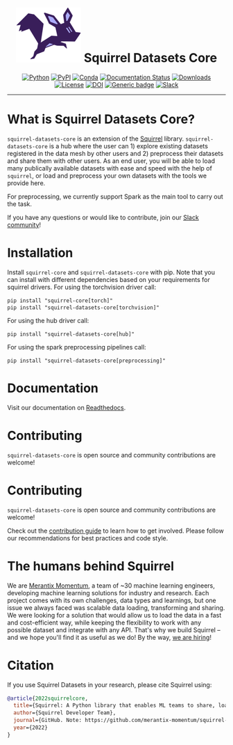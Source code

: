 <div align="center">
  
# <img src="https://raw.githubusercontent.com/merantix-momentum/squirrel-datasets-core/main/docs/source/_static/logo.png" width="150px"> Squirrel Datasets Core
  
[![Python](https://img.shields.io/pypi/pyversions/squirrel-datasets-core.svg?style=plastic)](https://badge.fury.io/py/squirrel-datasets-core)
[![PyPI](https://badge.fury.io/py/squirrel-datasets-core.svg)](https://badge.fury.io/py/squirrel-datasets-core)
[![Conda](https://img.shields.io/conda/vn/conda-forge/squirrel-datasets-core)](https://anaconda.org/conda-forge/squirrel-datasets-core)
[![Documentation Status](https://readthedocs.org/projects/squirrel-datasets-core/badge/?version=latest)](https://squirrel-datasets-core.readthedocs.io)
[![Downloads](https://static.pepy.tech/personalized-badge/squirrel-datasets-core?period=total&units=international_system&left_color=grey&right_color=blue&left_text=Downloads)](https://pepy.tech/project/squirrel-datasets-core)
[![License](https://img.shields.io/badge/License-Apache%202.0-blue.svg)](https://raw.githubusercontent.com/merantix-momentum/squirrel-datasets-core/main/LICENSE)
[![DOI](https://zenodo.org/badge/DOI/10.5281/zenodo.6420214.svg)](https://doi.org/10.5281/zenodo.6420214)
[![Generic badge](https://img.shields.io/badge/Website-Merantix%20Momentum-blue)](https://merantix-momentum.com)
[![Slack](https://img.shields.io/badge/slack-chat-green.svg?logo=slack)](https://join.slack.com/t/squirrel-core/shared_invite/zt-14k6sk6sw-zQPHfqAI8Xq5WYd~UqgNFw)

</div>

---
# What is Squirrel Datasets Core?

`squirrel-datasets-core` is an extension of the [Squirrel](https://github.com/merantix-momentum/squirrel-core) library. `squirrel-datasets-core` is a hub where the user can 1) explore existing datasets registered in the data mesh by other users and 2) preprocess their datasets and share them with other users. As an end user, you will
be able to load many publically available datasets with ease and speed with the help of `squirrel`, or load and preprocess
your own datasets with the tools we provide here. 

For preprocessing, we currently support Spark as the main tool to carry out the task.

If you have any questions or would like to contribute, join our [Slack community](https://join.slack.com/t/squirrel-core/shared_invite/zt-14k6sk6sw-zQPHfqAI8Xq5WYd~UqgNFw)!

# Installation
Install `squirrel-core` and `squirrel-datasets-core` with pip. Note that you can install with different dependencies based on your requirements for squirrel drivers.
For using the torchvision driver call:
```shell
pip install "squirrel-core[torch]"
pip install "squirrel-datasets-core[torchvision]"
```
For using the hub driver call:
```shell
pip install "squirrel-datasets-core[hub]"
```
For using the spark preprocessing pipelines call:
```shell
pip install "squirrel-datasets-core[preprocessing]"
```
# Documentation

Visit our documentation on [Readthedocs](https://squirrel-datasets-core.readthedocs.io).

# Contributing
`squirrel-datasets-core` is open source and community contributions are welcome!
# Contributing
`squirrel-datasets-core` is open source and community contributions are welcome!

Check out the [contribution guide](https://squirrel-datasets-core.readthedocs.io/en/latest/contribute.html) to learn how to get involved. 
Please follow our recommendations for best practices and code style. 

# The humans behind Squirrel
We are [Merantix Momentum](https://merantix-momentum.com/), a team of ~30 machine learning engineers, developing machine learning solutions for industry and research. Each project comes with its own challenges, data types and learnings, but one issue we always faced was scalable data loading, transforming and sharing. We were looking for a solution that would allow us to load the data in a fast and cost-efficient way, while keeping the flexibility to work with any possible dataset and integrate with any API. That's why we build Squirrel – and we hope you'll find it as useful as we do! By the way, [we are hiring](https://merantix-momentum.com/about#jobs)!


# Citation

If you use Squirrel Datasets in your research, please cite Squirrel using:
```bibtex
@article{2022squirrelcore,
  title={Squirrel: A Python library that enables ML teams to share, load, and transform data in a collaborative, flexible, and efficient way.},
  author={Squirrel Developer Team},
  journal={GitHub. Note: https://github.com/merantix-momentum/squirrel-core},
  year={2022}
}
```
